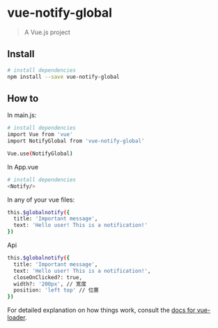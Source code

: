 # vue-notify-global

> A Vue.js project

## Install

``` bash
# install dependencies
npm install --save vue-notify-global

```
## How to

In main.js:

``` bash
# install dependencies
import Vue from 'vue'
import NotifyGlobal from 'vue-notify-global'

Vue.use(NotifyGlobal)
```
In App.vue

``` bash
# install dependencies
<Notify/>
```
In any of your vue files:

``` bash
this.$globalnotify({
  title: 'Important message',
  text: 'Hello user! This is a notification!'
})
```
Api
``` bash
this.$globalnotify({
  title: 'Important message',
  text: 'Hello user! This is a notification!',
  closeOnClicked?: true,
  width?: '200px', // 宽度
  position: 'left top' // 位置
})
```

For detailed explanation on how things work, consult the [docs for vue-loader](http://vuejs.github.io/vue-loader).
